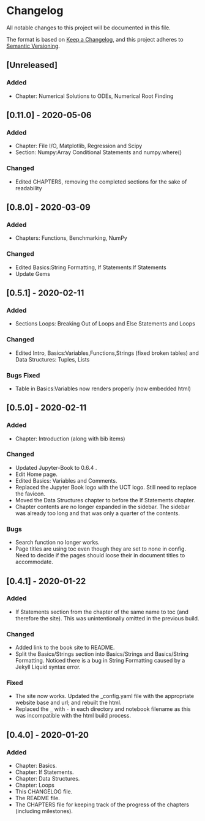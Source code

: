 # Changelog
All notable changes to this project will be documented in this file.

The format is based on [Keep a Changelog](https://keepachangelog.com/en/1.0.0/),
and this project adheres to [Semantic Versioning](https://semver.org/spec/v2.0.0.html).

## [Unreleased]

### Added

- Chapter: Numerical Solutions to ODEs, Numerical Root Finding

## [0.11.0] - 2020-05-06

### Added

- Chapter: File I/O, Matplotlib, Regression and Scipy
- Section: Numpy:Array Conditional Statements and numpy.where()

### Changed

- Edited CHAPTERS, removing the completed sections for the sake of readability

## [0.8.0] - 2020-03-09

### Added

- Chapters: Functions, Benchmarking, NumPy

### Changed

- Edited Basics:String Formatting, If Statements:If Statements
- Update Gems

## [0.5.1] - 2020-02-11

### Added

- Sections Loops: Breaking Out of Loops and Else Statements and Loops

### Changed

- Edited Intro, Basics:Variables,Functions,Strings (fixed broken tables) and Data Structures: Tuples, Lists

### Bugs Fixed

- Table in Basics:Variables now renders properly (now embedded html)


## [0.5.0] - 2020-02-11

### Added

- Chapter: Introduction (along with bib items)

### Changed

- Updated Jupyter-Book to 0.6.4 .
- Edit Home page.
- Edited Basics: Variables and Comments.
- Replaced the Jupyter Book logo with the UCT logo. Still need to replace the favicon.
- Moved the Data Structures chapter to before the If Statements chapter.
- Chapter contents are no longer expanded in the sidebar. The sidebar was already too long and that was only a quarter of the contents.

### Bugs

- Search function no longer works.
- Page titles are using toc even though they are set to none in config. Need to decide if the pages should loose their in document titles to accommodate.

## [0.4.1] - 2020-01-22
### Added

- If Statements section from the chapter of the same name to toc (and therefore the site). This was unintentionally omitted in the previous build.

### Changed

- Added link to the book site to README.
- Split the Basics/Strings section into Basics/Strings and Basics/String Formatting. Noticed there is a bug in String Formatting caused by a Jekyll Liquid syntax error.

### Fixed

- The site now works. Updated the _config.yaml file with the appropriate website base and url; and rebuilt the html.
- Replaced the `_` with `-` in each directory and notebook filename as this was incompatible with the html build process.

## [0.4.0] - 2020-01-20
### Added

- Chapter: Basics.
- Chapter: If Statements.
- Chapter: Data Structures.
- Chapter: Loops
- This CHANGELOG file.
- The README file.
- The CHAPTERS file for keeping track of the progress of the chapters (including milestones).
